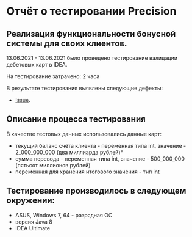 # Отчёт о тестировании Precision

## Реализация функциональности бонусной системы для своих клиентов.

13.06.2021 - 13.06.2021 было проведено тестирование валидации дебетовых карт в IDEA.

На тестирование затрачено: 2 часа

В результате тестирования выявлены следующие дефекты:
* [Issue](https://github.com/YelenaDolgopolova/Java2_2/issues/1).

## Описание процесса тестирования

В качестве тестовых данных использовались данные карт:
* текущий баланс счёта клиента - переменная типа int, значение - 2_000_000_000 (два миллиарда рублей)*
* сумма перевода - переменная типа int, значение - 500_000_000 (пятьсот миллионов рублей)
* переменная для хранения итогового значения - тип int

## Тестирование производилось в следующем окружении:
* ASUS, Windows 7, 64 - разрядная ОС
* версия Java 8
* IDEA Ultimate
